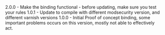 2.0.0 - Make the binding functional - before updating, make sure you test your rules
1.0.1 - Update to compile with different modsecurity version, and different varnish versions
1.0.0 - Initial Proof of concept binding, some important problems occurs on this version, mostly not able to effectively act.

